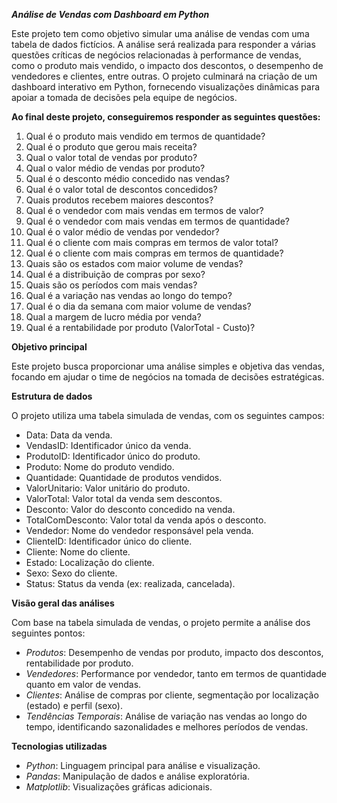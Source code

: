 *__Análise de Vendas com Dashboard em Python__*

Este projeto tem como objetivo simular uma análise de vendas com uma tabela de dados fictícios. A análise será realizada para responder a várias questões críticas de negócios relacionadas à performance de vendas, como o produto mais vendido, o impacto dos descontos, o desempenho de vendedores e clientes, entre outras. O projeto culminará na criação de um dashboard interativo em Python, fornecendo visualizações dinâmicas para apoiar a tomada de decisões pela equipe de negócios.

__Ao final deste projeto, conseguiremos responder as seguintes questões:__

1.	Qual é o produto mais vendido em termos de quantidade?
2.	Qual é o produto que gerou mais receita?
3.	Qual o valor total de vendas por produto?
4.	Qual o valor médio de vendas por produto?
5.	Qual é o desconto médio concedido nas vendas?
6.	Qual é o valor total de descontos concedidos?
7.	Quais produtos recebem maiores descontos?
8.	Qual é o vendedor com mais vendas em termos de valor?
9.	Qual é o vendedor com mais vendas em termos de quantidade?
10.	Qual é o valor médio de vendas por vendedor?
11.	Qual é o cliente com mais compras em termos de valor total?
12.	Qual é o cliente com mais compras em termos de quantidade?
13.	Quais são os estados com maior volume de vendas?
14.	Qual é a distribuição de compras por sexo?
15.	Quais são os períodos com mais vendas?
16.	Qual é a variação nas vendas ao longo do tempo?
17.	Qual é o dia da semana com maior volume de vendas?
18.	Qual a margem de lucro média por venda?
19.	Qual é a rentabilidade por produto (ValorTotal - Custo)?

__Objetivo principal__

Este projeto busca proporcionar uma análise simples e objetiva das vendas, focando em ajudar o time de negócios na tomada de decisões estratégicas.

__Estrutura de dados__

O projeto utiliza uma tabela simulada de vendas, com os seguintes campos:
- Data: Data da venda.
- VendasID: Identificador único da venda.
- ProdutoID: Identificador único do produto.
- Produto: Nome do produto vendido.
- Quantidade: Quantidade de produtos vendidos.
- ValorUnitario: Valor unitário do produto.
- ValorTotal: Valor total da venda sem descontos.
- Desconto: Valor do desconto concedido na venda.
- TotalComDesconto: Valor total da venda após o desconto.
- Vendedor: Nome do vendedor responsável pela venda.
- ClienteID: Identificador único do cliente.
- Cliente: Nome do cliente.
- Estado: Localização do cliente.
- Sexo: Sexo do cliente.
- Status: Status da venda (ex: realizada, cancelada).

__Visão geral das análises__

Com base na tabela simulada de vendas, o projeto permite a análise dos seguintes pontos:
- _Produtos_: Desempenho de vendas por produto, impacto dos descontos, rentabilidade por produto.
- _Vendedores_: Performance por vendedor, tanto em termos de quantidade quanto em valor de vendas.
- _Clientes_: Análise de compras por cliente, segmentação por localização (estado) e perfil (sexo).
- _Tendências Temporais_: Análise de variação nas vendas ao longo do tempo, identificando sazonalidades e melhores períodos de vendas.

__Tecnologias utilizadas__

- _Python_: Linguagem principal para análise e visualização.
- _Pandas_: Manipulação de dados e análise exploratória.
- _Matplotlib_: Visualizações gráficas adicionais.